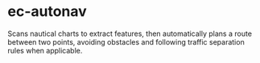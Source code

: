 # ec-autonav
Scans nautical charts to extract features, then automatically plans a route between two points, avoiding obstacles and following traffic separation rules when applicable.
